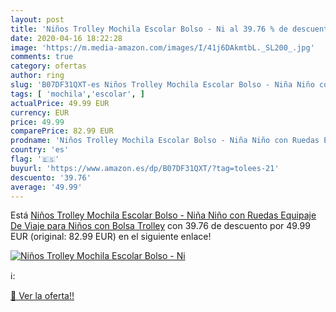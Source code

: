 ```yaml
---
layout: post
title: 'Niños Trolley Mochila Escolar Bolso - Ni al 39.76 % de descuento'
date: 2020-04-16 18:22:28
image: 'https://m.media-amazon.com/images/I/41j6DAkmtbL._SL200_.jpg'
comments: true
category: ofertas
author: ring
slug: 'B07DF31QXT-es Niños Trolley Mochila Escolar Bolso - Niña Niño con Ruedas...'
tags: [ 'mochila','escolar', ]
actualPrice: 49.99 EUR
currency: EUR
price: 49.99
comparePrice: 82.99 EUR
prodname: 'Niños Trolley Mochila Escolar Bolso - Niña Niño con Ruedas Equipaje De Viaje para Niños con Bolsa Trolley'
country: 'es'
flag: '🇪🇸'
buyurl: 'https://www.amazon.es/dp/B07DF31QXT/?tag=tolees-21'
descuento: '39.76'
average: '49.99'
---
```


Está [Niños Trolley Mochila Escolar Bolso - Niña Niño con Ruedas Equipaje De Viaje para Niños con Bolsa Trolley](https://www.amazon.es/dp/B07DF31QXT/?tag=tolees-21) con 39.76 de descuento por 49.99 EUR (original: 82.99 EUR) en el siguiente enlace!

[![Niños Trolley Mochila Escolar Bolso - Ni](https://m.media-amazon.com/images/I/41j6DAkmtbL._SL200_.jpg)](https://www.amazon.es/dp/B07DF31QXT/?tag=tolees-21)

ℹ️:


[🛒 Ver la oferta!!](https://www.amazon.es/dp/B07DF31QXT/?tag=tolees-21)
